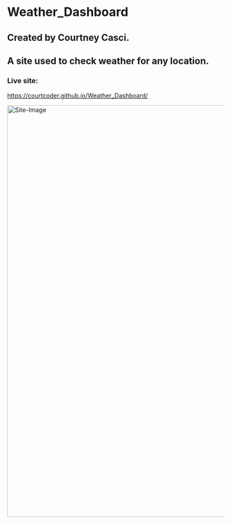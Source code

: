 # Weather_Dashboard
## Created by Courtney Casci.

## A site used to check weather for any location. 

### Live site: 
https://courtcoder.github.io/Weather_Dashboard/

<img width="953" alt="Site-Image" src="https://user-images.githubusercontent.com/101368797/180661376-8cbc4078-9521-4ec6-add0-0753f2a2ea7a.png">
